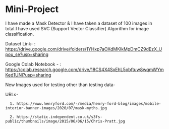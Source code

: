 # Mini-Project
I have made a Mask Detector & I have taken a dataset of 100 images in total.I have used SVC (Support Vector Classifier)  Algorithm for image classification.

 Dataset Link- : https://drive.google.com/drive/folders/1YHxp7aOXdMKlkMpDmCZ9dEzX_Upou_se?usp=sharing
 
 Google Colab Notebook - : https://colab.research.google.com/drive/18CS4X4SxEhL5obftuw8wqmWYmKed1UNl?usp=sharing
 
 New Images used for testing other than testing data- 
 
 URLs-
 
      1. https://www.henryford.com/-/media/henry-ford-blog/images/mobile-interior-banner-images/2020/07/mask-myths.jpg
      
      2. https://static.independent.co.uk/s3fs-public/thumbnails/image/2015/06/06/15/Chris-Pratt.jpg
